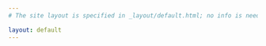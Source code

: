 ```yaml
---
# The site layout is specified in _layout/default.html; no info is needed here

layout: default
---
```

